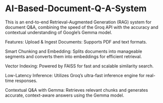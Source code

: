 # AI-Based-Document-Q-A-System

This is an end-to-end Retrieval-Augmented Generation (RAG) system for document Q&A, combining the speed of the Groq API with the accuracy and contextual understanding of Google’s Gemma model.

Features:
Upload & Ingest Documents: Supports PDF and text formats.

Smart Chunking and Embedding: Splits documents into manageable segments and converts them into embeddings for efficient retrieval.

Vector Indexing: Powered by FAISS for fast and scalable similarity search.

Low-Latency Inference: Utilizes Groq’s ultra-fast inference engine for real-time responses.

Contextual Q&A with Gemma: Retrieves relevant chunks and generates accurate, context-aware answers using the Gemma model.

